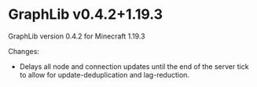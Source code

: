 # GraphLib v0.4.2+1.19.3

GraphLib version 0.4.2 for Minecraft 1.19.3

Changes:

* Delays all node and connection updates until the end of the server tick to allow for update-deduplication and
  lag-reduction.
